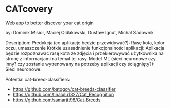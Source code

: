 # CATcovery
Web app to better discover your cat origin

by: Dominik Misior, Maciej Oldakowski, Gustaw Ignut, Michał Sadownik 

Description:
Predykcja (co aplikacje będzie przewidywać?): Rasę kota, kolor oczu, umaszczenie
Krótkie uzasadnienie funkcjonalności aplikacji: Aplikacja będzie rozpoznawać rasę kota ze zdjęcia i przekierowywać użytkownika na stronę z informacjami na temat tej rasy. 
Model ML (sieci neuronowe czy inny? czy zostanie wytrenowany na potrzeby aplikacji czy ściągnięty?):  Sieci neuronowe. 

Potential cat-breed-classifiers:
- https://github.com/batogov/cat-breeds-classifier
- https://github.com/tinalulu1327/Cat_Recognition
- https://github.com/samarjit98/Cat-Breeds

